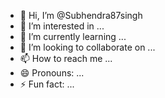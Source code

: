 - 👋 Hi, I’m @Subhendra87singh
- 👀 I’m interested in ...
- 🌱 I’m currently learning ...
- 💞️ I’m looking to collaborate on ...
- 📫 How to reach me ...
- 😄 Pronouns: ...
- ⚡ Fun fact: ...

<!---
Subhendra87singh/Subhendra87singh is a ✨ special ✨ repository because its `README.md` (this file) appears on your GitHub profile.
You can click the Preview link to take a look at your changes.
--->
